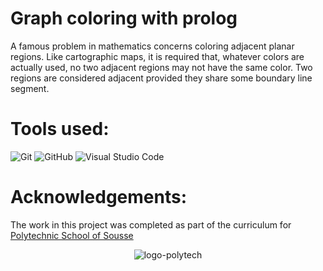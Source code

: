 # Graph coloring with prolog
A famous problem in mathematics concerns coloring adjacent planar regions. Like cartographic maps, it is required that, whatever colors are actually used, no two adjacent regions may not have the same color. Two regions are considered adjacent provided they share some boundary line segment.

# Tools used:
![Git](https://img.shields.io/badge/git-%23F05033.svg?style=for-the-badge&logo=git&logoColor=white)
![GitHub](https://img.shields.io/badge/github-%23121011.svg?style=for-the-badge&logo=github&logoColor=white)
![Visual Studio Code](https://img.shields.io/badge/VisualStudioCode-0078d7.svg?style=for-the-badge&logo=visual-studio-code&logoColor=white)

# Acknowledgements:
The work in this project was completed as part of the curriculum for [Polytechnic School of Sousse](https://www.polytecsousse.tn/)

<p align="center">
  <img src="https://user-images.githubusercontent.com/61565955/133947540-cf5ff61b-8935-413b-b7ea-25289efe958e.png" alt="logo-polytech" style="max-width: 100%;">
</p>